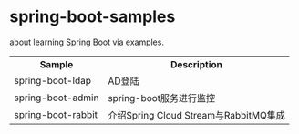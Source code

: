 # spring-boot-samples
about learning Spring Boot via examples.

<table>
<tr><th>Sample</th><th>Description</th></tr>
<tr><td>spring-boot-ldap</td><td> AD登陆</td></tr>
<tr><td>spring-boot-admin</td><td>spring-boot服务进行监控</td></tr>
<tr><td>spring-boot-rabbit</td><td>介绍Spring Cloud Stream与RabbitMQ集成</td></tr>
